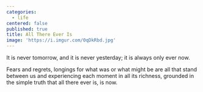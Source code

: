```yaml
---
categories:
  - life
centered: false
published: true
title: All There Ever Is
image: 'https://i.imgur.com/0qDkRbd.jpg'
---
```

It is never tomorrow,
and it is never yesterday;
it is always only ever
now.

Fears and regrets,
longings for what was 
or what might be
are all that stand between us
and experiencing each moment
in all its richness,
grounded in the simple truth
that all there ever is,
is now.
